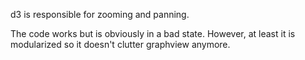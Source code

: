 d3 is responsible for zooming and panning.

The code works but is obviously in a bad state. However, at least it is modularized so it doesn't clutter graphview anymore.
